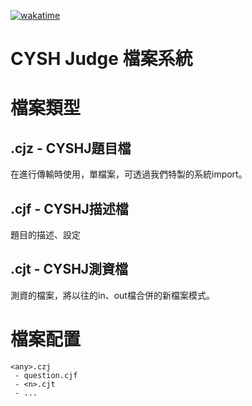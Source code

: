 [![wakatime](https://wakatime.com/badge/user/3bed848b-ab70-463a-ade3-235f88526a6a/project/1174ee83-6f26-4be7-b725-5ff23322e3ec.svg)](https://wakatime.com/badge/user/3bed848b-ab70-463a-ade3-235f88526a6a/project/1174ee83-6f26-4be7-b725-5ff23322e3ec)
# CYSH Judge 檔案系統
# 檔案類型
## .cjz - CYSHJ題目檔
在進行傳輸時使用，單檔案，可透過我們特製的系統import。

## .cjf - CYSHJ描述檔
題目的描述、設定

## .cjt - CYSHJ測資檔
測資的檔案，將以往的in、out檔合併的新檔案模式。

# 檔案配置
    <any>.czj
     - question.cjf
     - <n>.cjt
     - ...
